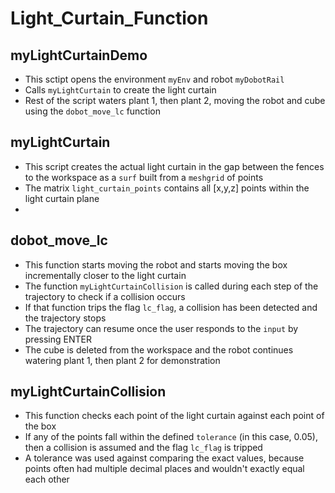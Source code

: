 # Light_Curtain_Function

## myLightCurtainDemo
* This sctipt opens the environment `myEnv` and robot `myDobotRail`
* Calls `myLightCurtain` to create the light curtain
* Rest of the script waters plant 1, then plant 2, moving the robot and cube using the `dobot_move_lc` function

## myLightCurtain
* This script creates the actual light curtain in the gap between the fences to the workspace as a `surf` built from a `meshgrid` of points
* The matrix `light_curtain_points` contains all [x,y,z] points within the light curtain plane
* 
## dobot_move_lc
* This function starts moving the robot and starts moving the box incrementally closer to the light curtain
* The function `myLightCurtainCollision` is called during each step of the trajectory to check if a collision occurs
* If that function trips the flag `lc_flag`, a collision has been detected and the trajectory stops
* The trajectory can resume once the user responds to the `input` by pressing ENTER
* The cube is deleted from the workspace and the robot continues watering plant 1, then plant 2 for demonstration

## myLightCurtainCollision
* This function checks each point of the light curtain against each point of the box
* If any of the points fall within the defined `tolerance` (in this case, 0.05), then a collision is assumed and the flag `lc_flag` is tripped
* A tolerance was used against comparing the exact values, because points often had multiple decimal places and wouldn't exactly equal each other
